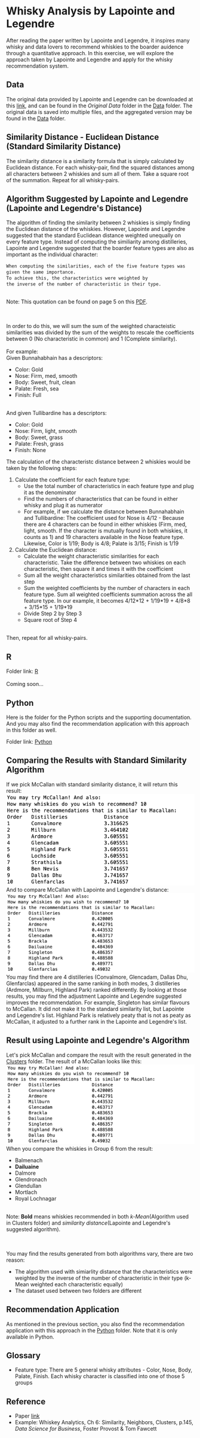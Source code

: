 # Whisky Analysis by Lapointe and Legendre
After reading the paper written by Lapointe and Legendre, it inspires many whisky and data lovers to recommend whiskies to the boarder auidence through a quantitative approach. In this exercise, we will explore the approach taken by Lapointe and Legendre and apply for the whisky recommendation system.


## Data
The original data provided by Lapointe and Legendre can be downloaded at this <a href="http://www.numericalecology.com/labo/Scotch/ScotchData.zip">link</a>, and can be found in the <i>Original Data</i> folder in the [Data](/Data) folder. The original data is saved into multiple files, and the aggregated version may be found in the [Data](/Data) folder.

## Similarity Distance - Euclidean Distance (Standard Similarity Distance)
The similarity distance is a similarity formula that is simply calculated by Euclidean distance. For each whisky-pair, find the squared distances among all characters between 2 whiskies and sum all of them. Take a square root of the summation. Repeat for all whisky-pairs.

## Algorithm Suggested by Lapointe and Legendre (Lapointe and Legendre's Distance)
The algorithm of finding the similarity between 2 whiskies is simply finding the Euclidean distance of the whiskies. However, Lapointe and Legendre suggested that the standard Euclidean distance weighted unequally on every feature type. Instead of computing the similiarity among distilleries, Lapointe and Legendre suggested that the boarder feature types are also as important as the individual character:

```
When computing the similarities, each of the five feature types was given the same importance. 
To achieve this, the characteristics were weighted by 
the inverse of the number of characteristic in their type.
```

<br>
Note: This quotation can be found on page 5 on this <a href="http://www.numericalecology.com/reprints/Appl%20Stat%2043,%201994.pdf">PDF</a>.

<br><br>
In order to do this, we will sum the sum of the weighted characteistic similarities was divided by the sum of the weights to rescale the coefficients between 0 (No characteristic in common) and 1 (Complete similarity).
<br><br>
For example:<br>
Given Bunnahabhain has a descriptors:
<ul>
	<li>Color: Gold</li>
	<li>Nose: Firm, med, smooth</li>
	<li>Body: Sweet, fruit, clean</li>
	<li>Palate: Fresh, sea</li>
	<li>Finish: Full</li>
</ul>

<br>
And given Tullibardine has a descriptors:
<ul>
	<li>Color: Gold</li>
	<li>Nose: Firm, light, smooth</li>
	<li>Body: Sweet, grass</li>
	<li>Palate: Fresh, grass</li>
	<li>Finish: None</li>
</ul>

The calculation of the characteristc distance between 2 whiskies would be taken by the following steps:
<ol>
	<li>Calculate the coefficient for each feature type:
		<ul>
			<li>Use the total number of characteristics in each feature type and plug it as the denominator</li>
			<li>Find the numbers of characteristics that can be found in either whisky and plug it as numerator</li>
			<li>For example, if we calculate the distance between Bunnahabhain and Tullibardine: The coefficient used for Nose is 4/12 - Because there are 4 characters can be found in either whiskies (Firm, med, light, smooth. If the character is mutually found in both whiskies, it counts as 1) and 19 characters available in the Nose feature type. Likewise, Color is 1/19; Body is 4/8; Palate is 3/15; Finish is 1/19</li>
		</ul>
	</li>
	<li>Calculate the Euclidean distance:
		<ul>
			<li>Calculate the weight characteristic similarities for each characteristic. Take the difference between two whiskies on each characteristic, then square it and times it with the coefficient</li>
			<li>Sum all the weight characteristics similarities obtained from the last step</li>
			<li>Sum the weighted coefficients by the number of characters in each feature type. Sum all weighted coefficients summation across the all feature type. In our example, it becomes 4/12*12 + 1/19*19 + 4/8*8 + 3/15*15 + 1/19*19</li>
			<li>Divide Step 2 by Step 3</li>
			<li>Square root of Step 4</li>
		</ul>
	</li>
</ol>
<br>
Then, repeat for all whisky-pairs.



## R
Folder link: [R](R)
<br><br>
Coming soon...

## Python
Here is the folder for the Python scripts and the supporting documentation. And you may also find the recommendation application with this approach in this folder as well.
<br>

Folder link: [Python](Python)


## Comparing the Results with Standard Similarity Algorithm
If we pick McCallan with standard similarity distance, it will return this result:
<img src="../Images/standard_dev_mccallan.png">
<br>
And to compare McCallan with Lapointe and Legendre's distance:
<img src="../Images/recom_lapointe_dev_mccallan.png">
<br>
You may find there are 4 distilleries (Convalmore, Glencadam, Dallas Dhu, Glenfarclas) appeared in the same ranking in both modes, 3 distilleries (Ardmore, Millburn, Highland Park) ranked differently. By looking at those results, you may find the adjustment Lapointe and Legendre suggested improves the recommendation. For example, Singleton has similar flavours to McCallan. It did not make it to the standard similarity list, but Lapointe and Legendre's list. Highland Park is relatively peaty that is not as peaty as McCallan, it adjusted to a further rank in the Lapointe and Legendre's list.


## Result using Lapointe and Legendre's Algorithm
Let's pick McCallan and compare the result with the result generated in the [Clusters](../Clusters) folder. The result of a McCallan looks like this:
<img src="../Images/recom_lapointe_dev_mccallan.png">
<br>
When you compare the whiskies in Group 6 from the result:
<ul>
	<li>Balmenach</li>
	<li><b>Dailuaine</b></li>
	<li>Dalmore</li>
	<li>Glendronach</li>
	<li>Glendullan</li>
	<li>Mortlach</li>
	<li>Royal Lochnagar</li>
</ul>
<br>
Note: <b>Bold</b> means whiskies recommended in both <i>k-Mean</i>(Algorithm used in Clusters folder) and <i>similarity distance</i>(Lapointe and Legendre's suggested algorithm).

<br><br>
You may find the results generated from both algorithms vary, there are two reason: 
<ul>
	<li>The algorithm used with simiarlity distance that the characteristics were weighted by the inverse of the number of characteristic in their type (k-Mean weighted each characteristic equally)</li>
	<li>The dataset used between two folders are different</li>
</ul>

## Recommendation Application
As mentioned in the previous section, you also find the recommendation application with this approach in the [Python](Python) folder. Note that it is only available in Python.

## Glossary
<ul>
	<li>Feature type: There are 5 general whisky attributes - Color, Nose, Body, Palate, Finish. Each whisky character is classified into one of those 5 groups</li>
</ul>


## Reference
* Paper <a href="http://www.numericalecology.com/data/scotch.html">link</a>
* Example: Whiskey Analytics, Ch 6: Similarity, Neighbors, Clusters, p.145, <i>Data Science for Business</i>, Foster Provost & Tom Fawcett